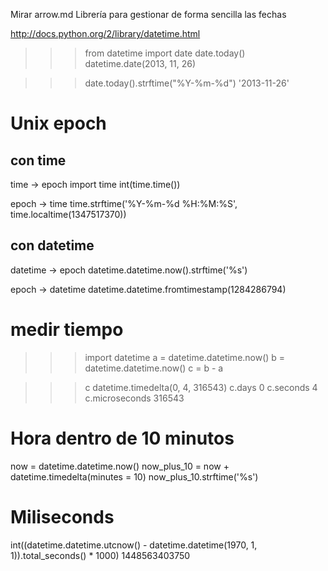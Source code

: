 Mirar arrow.md
Librería para gestionar de forma sencilla las fechas





http://docs.python.org/2/library/datetime.html

>>> from datetime import date
>>> date.today()
datetime.date(2013, 11, 26)

>>> date.today().strftime("%Y-%m-%d")
'2013-11-26'


# Unix epoch

## con time
time -> epoch
import time
int(time.time())

epoch -> time
time.strftime('%Y-%m-%d %H:%M:%S', time.localtime(1347517370))


## con datetime
datetime -> epoch
datetime.datetime.now().strftime('%s')

epoch -> datetime
datetime.datetime.fromtimestamp(1284286794)




# medir tiempo
>>> import datetime
>>> a = datetime.datetime.now()
>>> b = datetime.datetime.now()
>>> c = b - a

>>> c
datetime.timedelta(0, 4, 316543)
>>> c.days
0
>>> c.seconds
4
>>> c.microseconds
316543


# Hora dentro de 10 minutos
now = datetime.datetime.now()
now_plus_10 = now + datetime.timedelta(minutes = 10)
now_plus_10.strftime('%s')


# Miliseconds
int((datetime.datetime.utcnow() - datetime.datetime(1970, 1, 1)).total_seconds() * 1000)
1448563403750
